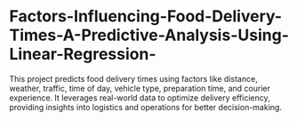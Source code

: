 # Factors-Influencing-Food-Delivery-Times-A-Predictive-Analysis-Using-Linear-Regression-
This project predicts food delivery times using factors like distance, weather, traffic, time of day, vehicle type, preparation time, and courier experience. It leverages real-world data to optimize delivery efficiency, providing insights into logistics and operations for better decision-making.
